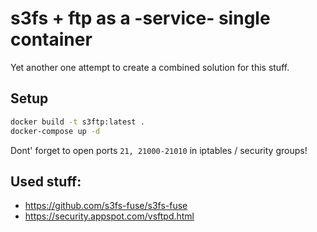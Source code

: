 # s3fs + ftp as a -service- single container

Yet another one attempt to create a combined solution for this stuff.

## Setup

```bash
docker build -t s3ftp:latest .
docker-compose up -d
```

Dont' forget to open ports `21, 21000-21010` in iptables / security groups!

## Used stuff:

* https://github.com/s3fs-fuse/s3fs-fuse
* https://security.appspot.com/vsftpd.html
